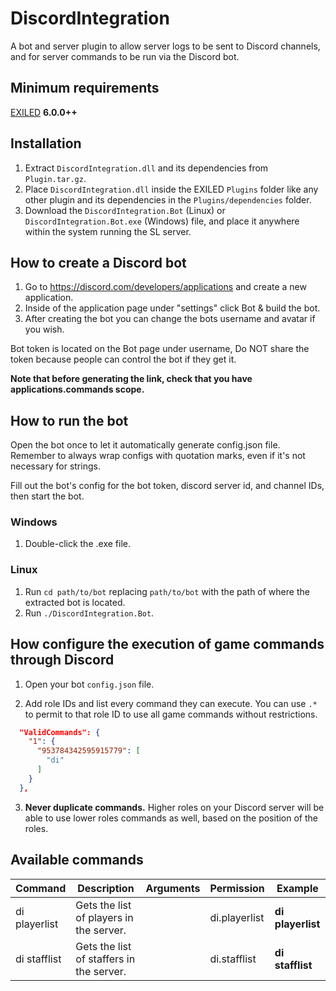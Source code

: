 # DiscordIntegration

A bot and server plugin to allow server logs to be sent to Discord channels, and for server commands to be run via the Discord bot.

## Minimum requirements
[EXILED](https://github.com/Exiled-Team/EXILED/releases/latest) **6.0.0++**

## Installation
1. Extract `DiscordIntegration.dll` and its dependencies from `Plugin.tar.gz`.
2. Place `DiscordIntegration.dll` inside the EXILED `Plugins` folder like any other plugin and its dependencies in the `Plugins/dependencies` folder.
3. Download the `DiscordIntegration.Bot` (Linux) or `DiscordIntegration.Bot.exe` (Windows) file, and place it anywhere within the system running the SL server.

## How to create a Discord bot
1. Go to https://discord.com/developers/applications and create a new application.
2. Inside of the application page under "settings" click Bot & build the bot.
3. After creating the bot you can change the bots username and avatar if you wish.

Bot token is located on the Bot page under username, Do NOT share the token because people can control the bot if they get it.

**Note that before generating the link, check that you have applications.commands scope.**

## How to run the bot

Open the bot once to let it automatically generate config.json file.
Remember to always wrap configs with quotation marks, even if it's not necessary for strings.

Fill out the bot's config for the bot token, discord server id, and channel IDs, then start the bot.

### Windows

1. Double-click the .exe file.

### Linux

1. Run `cd path/to/bot` replacing `path/to/bot` with the path of where the extracted bot is located.
2. Run `./DiscordIntegration.Bot`.

## How configure the execution of game commands through Discord

1. Open your bot `config.json` file.

2. Add role IDs and list every command they can execute. You can use `.*` to permit to that role ID to use all game commands without restrictions.

```json
  "ValidCommands": {
    "1": {
      "953784342595915779": [
        "di"
      ]
    }
  },
 ```

3. **Never duplicate commands.** Higher roles on your Discord server will be able to use lower roles commands as well, based on the position of the roles.

## Available commands

| Command | Description | Arguments | Permission | Example |
| --- | --- | --- | --- | --- |
| di playerlist | Gets the list of players in the server. | | di.playerlist | **di playerlist** |
| di stafflist | Gets the list of staffers in the server. | | di.stafflist | **di stafflist** |
